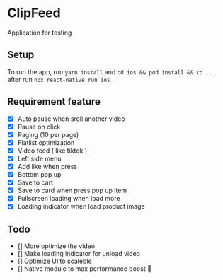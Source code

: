 # ClipFeed
 
 Application for testing


 
## Setup


To run the app, run `yarn install` and `cd ios && pod install && cd ..` , after run `npx react-native run ios`

## Requirement feature 

 - [x] Auto pause when sroll another video
 - [x] Pause on click
 - [x] Paging (10 per page)
 - [x] Flatlist optimization
 - [x] Video feed ( like tiktok )
 - [x] Left side menu
 - [x] Add like when press
 - [x] Bottom pop up
 - [x] Save to cart
 - [x] Save to card when press pop up item  
 - [x] Fullscreen loading when load more
 - [x] Loading indicator when load product image
## Todo
- [] More optimize the video
- [] Make loading indicator for unload video
- [] Optimize UI to scaleble
- [] Native module to max performance boost 🚀
